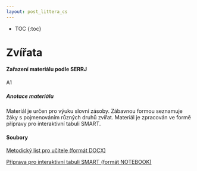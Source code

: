 ```yaml
---
layout: post_littera_cs
---
```

* TOC
{:toc}

# Zvířata

#### Zařazení materiálu podle SERRJ

A1

##### Anotace materiálu

Materiál je určen pro výuku slovní zásoby. Zábavnou formou seznamuje žáky s pojmenováním různých druhů zvířat. Materiál je zpracován ve formě přípravy pro interaktivní tabuli SMART.

#### Soubory

[Metodický list pro učitele (formát DOCX)](/cs/littera/rustina/materialy/metodika/31_Zvirata_SMART_metodika.docx)

[Příprava pro interaktivní tabuli SMART (formát NOTEBOOK)](/cs/littera/rustina/materialy/zaci/hry/31_Zvirata_SMART_Hra.notebook)